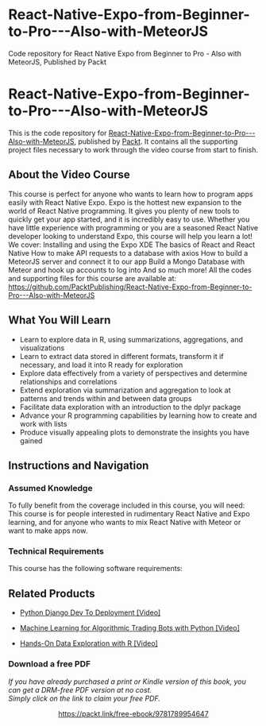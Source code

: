 # React-Native-Expo-from-Beginner-to-Pro---Also-with-MeteorJS
Code repository for React Native Expo from Beginner to Pro - Also with MeteorJS, Published by Packt
# React-Native-Expo-from-Beginner-to-Pro---Also-with-MeteorJS
This is the code repository for [React-Native-Expo-from-Beginner-to-Pro---Also-with-MeteorJS](https://www.packtpub.com/big-data-and-business-intelligence/hands-data-exploration-r-video?utm_source=github&utm_medium=repository&utm_campaign=9781789137163), published by [Packt](https://www.packtpub.com/?utm_source=github). It contains all the supporting project files necessary to work through the video course from start to finish.
## About the Video Course
This course is perfect for anyone who wants to learn how to program apps easily with React Native Expo. Expo is the hottest new expansion to the world of React Native programming. It gives you plenty of new tools to quickly get your app started, and it is incredibly easy to use. Whether you have little experience with programming or you are a seasoned React Native developer looking to understand Expo, this course will help you learn a lot! 
We cover: 
Installing and using the Expo XDE
The basics of React and React Native
How to make API requests to a database with axios
How to build a MeteorJS server and connect it to our app
Build a Mongo Database with Meteor and hook up accounts to log into
And so much more!
All the codes and supporting files for this course are available at: https://github.com/PacktPublishing/React-Native-Expo-from-Beginner-to-Pro---Also-with-MeteorJS

<H2>What You Will Learn</H2>
<DIV class=book-info-will-learn-text>
<UL>
<LI>Learn to explore data in R, using summarizations, aggregations, and visualizations 
<LI>Learn to extract data stored in different formats, transform it if necessary, and load it into R ready for exploration 
<LI>Explore data effectively from a variety of perspectives and determine relationships and correlations 
<LI>Extend exploration via summarization and aggregation to look at patterns and trends within and between data groups 
<LI>Facilitate data exploration with an introduction to the dplyr package 
<LI>Advance your R programming capabilities by learning how to create and work with lists 
<LI>Produce visually appealing plots to demonstrate the insights you have gained </LI></UL></DIV>

## Instructions and Navigation
### Assumed Knowledge
To fully benefit from the coverage included in this course, you will need:<br/>
This course is for people interested in rudimentary React Native and Expo learning, and for anyone who wants to mix React Native with Meteor or want to make apps now.
### Technical Requirements
This course has the following software requirements:<br/>
   

## Related Products
* [Python Django Dev To Deployment [Video]](https://www.packtpub.com/big-data-and-business-intelligence/hands-data-exploration-r-video?utm_source=github&utm_medium=repository&utm_campaign=9781789137163)

* [Machine Learning for Algorithmic Trading Bots with Python [Video]](https://www.packtpub.com/big-data-and-business-intelligence/hands-data-exploration-r-video?utm_source=github&utm_medium=repository&utm_campaign=9781789137163)

* [Hands-On Data Exploration with R [Video]](https://www.packtpub.com/big-data-and-business-intelligence/hands-data-exploration-r-video?utm_source=github&utm_medium=repository&utm_campaign=9781789137163)

### Download a free PDF

 <i>If you have already purchased a print or Kindle version of this book, you can get a DRM-free PDF version at no cost.<br>Simply click on the link to claim your free PDF.</i>
<p align="center"> <a href="https://packt.link/free-ebook/9781789954647">https://packt.link/free-ebook/9781789954647 </a> </p>
